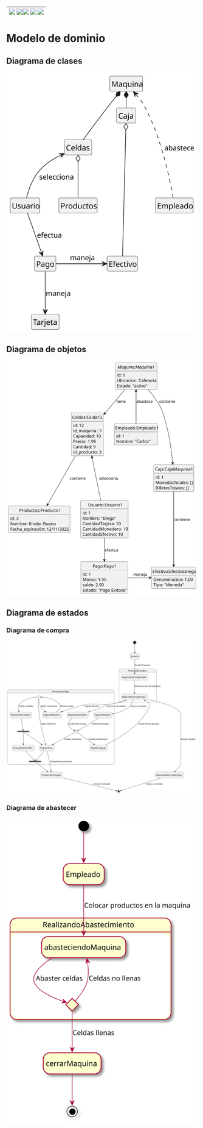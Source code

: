 <div align=right>

| [![](https://img.shields.io/badge/-Inicio-FFF?style=flat&logo=Emlakjet&logoColor=black)](/README.md) [![](https://img.shields.io/badge/-Modelo_de_dominio-FFF?style=flat&logo=LiveChat&logoColor=black)](/documentos/modeloDeDominio.md)[![](https://img.shields.io/badge/-Diseño-FFF?style=flat&logo=LiveChat&logoColor=black)](/documentos/entregas.d.md) [![](https://img.shields.io/badge/-Diseño_Modular-FFF?style=flat&logo=openstreetmap&logoColor=black)](/documentos/entregas.dM.md) [![](https://img.shields.io/badge/-Diseño_Orientado_a_Objetos-FFF?style=flat&logo=openstreetmap&logoColor=black)](/documentos/entregas.dOO.md) |
| -----: |

</div>

# Modelo de dominio

## Diagrama de clases

![](/documentos/modeloDeDominio/diagramaDeClases/diagramaDeClasesRelaciones.svg)

## Diagrama de objetos

![](/documentos/modeloDeDominio/diagramaDeObjetos/diagramaDeObjetos.svg)

## Diagrama de estados

### Diagrama de compra

![](/documentos/modeloDeDominio/diagramaDeEstados/diagramaDeEstadosCompra.svg)

### Diagrama de abastecer

![](/documentos/modeloDeDominio/diagramaDeEstados/diagramaDeEstadosAbastecer.svg)
